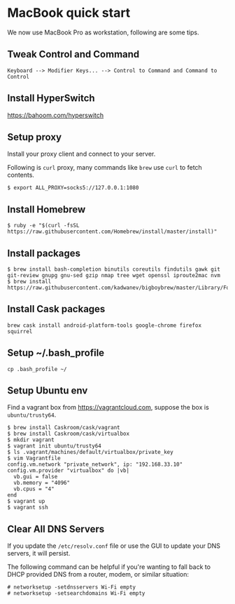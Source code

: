 # MacBook quick start

We now use MacBook Pro as workstation, following are some tips.

## Tweak Control and Command

```
Keyboard --> Modifier Keys... --> Control to Command and Command to Control
```

## Install HyperSwitch

https://bahoom.com/hyperswitch

## Setup proxy

Install your proxy client and connect to your server.

Following is `curl` proxy, many commands like `brew` use `curl` to fetch contents.

```
$ export ALL_PROXY=socks5://127.0.0.1:1080
```

## Install Homebrew

```
$ ruby -e "$(curl -fsSL https://raw.githubusercontent.com/Homebrew/install/master/install)"
```

## Install packages

```
$ brew install bash-completion binutils coreutils findutils gawk git git-review gnupg gnu-sed gzip nmap tree wget openssl iproute2mac nvm
$ brew install https://raw.githubusercontent.com/kadwanev/bigboybrew/master/Library/Formula/sshpass.rb
```

## Install Cask packages

```
brew cask install android-platform-tools google-chrome firefox squirrel
```

## Setup ~/.bash_profile

```
cp .bash_profile ~/
```

## Setup Ubuntu env

Find a vagrant box from <https://vagrantcloud.com>, suppose the box is `ubuntu/trusty64`.

```
$ brew install Caskroom/cask/vagrant
$ brew install Caskroom/cask/virtualbox
$ mkdir vagrant
$ vagrant init ubuntu/trusty64
$ ls .vagrant/machines/default/virtualbox/private_key
$ vim Vagrantfile
config.vm.network "private_network", ip: "192.168.33.10"
config.vm.provider "virtualbox" do |vb|
  vb.gui = false
  vb.memory = "4096"
  vb.cpus = "4"
end
$ vagrant up
$ vagrant ssh
```

## Clear All DNS Servers

If you update the `/etc/resolv.conf` file or use the GUI to update your DNS servers, it will persist.

The following command can be helpful if you're wanting to fall back to DHCP provided DNS from a router, modem, or similar situation:

```
# networksetup -setdnsservers Wi-Fi empty
# networksetup -setsearchdomains Wi-Fi empty
```

